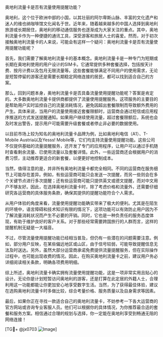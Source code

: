 奥地利流量卡是否有流量使用提醒功能？

奥地利，这个位于欧洲中部的小国，以其壮丽的阿尔卑斯山脉、丰富的文化遗产和迷人的维也纳咖啡馆文化闻名于世。近年来，随着越来越多的中国人选择到奥地利旅游或长期居住，奥地利的移动通信服务也逐渐成为大家关注的重点。其中，奥地利流量卡作为一种便捷的通讯工具，深受游客和旅居人士的喜爱。然而，对于初次接触奥地利流量卡的人来说，可能会有这样一个疑问：奥地利流量卡是否有流量使用提醒功能呢？

首先，我们需要了解奥地利流量卡的基本概念。奥地利流量卡是一种专门为短期或长期在奥地利使用的用户设计的SIM卡。它通常提供多种套餐选择，包括按天计费、按月计费以及包月无限流量等。这些套餐能够满足不同用户的使用需求，无论是短暂停留的游客还是需要长期稳定网络连接的居民，都可以找到适合自己的方案。

那么，回到问题本身，奥地利流量卡是否具备流量使用提醒功能呢？答案是肯定的。大多数奥地利流量卡提供商都提供了流量使用提醒服务。这项服务的主要目的是帮助用户实时监控自己的流量消耗情况，避免因超出套餐限制而导致额外费用的产生。具体来说，当用户的流量使用接近套餐限额时，运营商会通过短信或应用程序推送的方式发送提醒通知。如果用户继续使用流量，超过套餐限额后，系统也会及时发出警告，提示用户可能需要升级套餐或者停止非必要的数据使用。

以目前市场上较为知名的奥地利流量卡品牌为例，比如奥地利电信（A1）、T-Mobile Austria以及Yesss! Mobile等，它们均支持流量使用提醒功能。这些公司不仅提供基础的流量提醒服务，还开发了专门的应用程序，让用户可以通过手机随时查看剩余流量、已使用流量以及套餐详情。此外，一些运营商还会根据用户的消费习惯，主动推荐更适合的新套餐，以便更好地控制成本。

当然，值得注意的是，并非所有奥地利流量卡都完全相同。不同的运营商在服务细节上可能存在差异。例如，有些运营商可能只会发送一次提醒，而另一些则会在多个关键节点进行多次提醒；还有些运营商可能只提供英文或德文提醒，而对中文用户不够友好。因此，在选择奥地利流量卡时，除了考虑价格和流量外，还需要仔细研究各运营商的具体服务条款，确保其提供的提醒功能符合个人需求。

从用户体验的角度来看，流量使用提醒功能确实带来了极大的便利。尤其是在陌生的环境中，语言障碍和技术知识有限的情况下，这项功能可以有效防止用户因为不了解流量消耗状况而产生不必要的开销。同时，它也是一种负责任的服务态度体现，有助于维护良好的客户关系。对于那些经常需要跨国旅行的人群而言，这样的提醒机制无疑是一大福音。

不过，尽管流量使用提醒功能已经相当普及，但仍有一些潜在的问题需要注意。例如，部分用户反映，在某些偏远地区或山区，由于信号较弱，可能导致提醒信息无法及时送达。另外，虽然大部分运营商承诺免费提供流量提醒服务，但在实际操作过程中，也可能出现收费的情况。因此，在购买奥地利流量卡之前，建议用户务必详细阅读相关条款，明确各项费用明细。

综上所述，奥地利流量卡确实拥有流量使用提醒功能，这是一项非常实用且贴心的设计。无论你是计划短暂访问奥地利的游客，还是打算在此定居的外籍人士，合理利用这一功能都能让你更加安心地享受数字生活。当然，为了获得最佳体验，建议在选购奥地利流量卡时多做比较，综合考量价格、服务质量以及自身需求等因素。

最后，如果你正在寻找一款适合自己的奥地利流量卡，不妨参考一下各大运营商的官方网站或咨询专业客服人员。他们可以根据你的具体情况，为你推荐最合适的套餐和服务方案。相信通过合理的规划与选择，你一定能在奥地利享受到畅通无阻的网络连接！

[TG💪+ @jx0703 ![Image](https://github.com/user-attachments/assets/dbca1d08-cadb-493c-b0ec-ad6f7a83f270)]